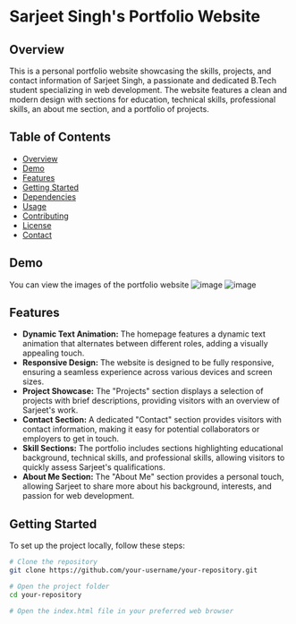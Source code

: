 # Sarjeet Singh's Portfolio Website

## Overview

This is a personal portfolio website showcasing the skills, projects, and contact information of Sarjeet Singh, a passionate and dedicated B.Tech student specializing in web development. The website features a clean and modern design with sections for education, technical skills, professional skills, an about me section, and a portfolio of projects.

## Table of Contents

- [Overview](#overview)
- [Demo](#demo)
- [Features](#features)
- [Getting Started](#getting-started)
- [Dependencies](#dependencies)
- [Usage](#usage)
- [Contributing](#contributing)
- [License](#license)
- [Contact](#contact)

## Demo

You can view the images of the portfolio website
![image](https://github.com/sarjeetsingh-tech/CVIP-Portfolio/assets/104495979/a1eb85d8-994c-4d3b-a02e-3cfdc86eae53)
![image](https://github.com/sarjeetsingh-tech/CVIP-Portfolio/assets/104495979/19b8c8b8-b5d1-43ac-a57c-8e168568c50d)


## Features

- **Dynamic Text Animation:** The homepage features a dynamic text animation that alternates between different roles, adding a visually appealing touch.
- **Responsive Design:** The website is designed to be fully responsive, ensuring a seamless experience across various devices and screen sizes.
- **Project Showcase:** The "Projects" section displays a selection of projects with brief descriptions, providing visitors with an overview of Sarjeet's work.
- **Contact Section:** A dedicated "Contact" section provides visitors with contact information, making it easy for potential collaborators or employers to get in touch.
- **Skill Sections:** The portfolio includes sections highlighting educational background, technical skills, and professional skills, allowing visitors to quickly assess Sarjeet's qualifications.
- **About Me Section:** The "About Me" section provides a personal touch, allowing Sarjeet to share more about his background, interests, and passion for web development.

## Getting Started

To set up the project locally, follow these steps:

```bash
# Clone the repository
git clone https://github.com/your-username/your-repository.git

# Open the project folder
cd your-repository

# Open the index.html file in your preferred web browser
